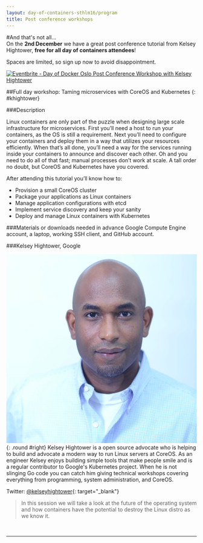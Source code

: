 ```yaml
---
layout: day-of-containers-sthlm16/program
title: Post conference workshops
---
```

#And that's not all...<br/>
On the **2nd December** we have a great post conference tutorial from Kelsey Hightower, **free for all day of containers attendees**!  


Spaces are limited, so sign up now to avoid disappointment.

<a href="http://www.eventbrite.co.uk/e/day-of-docker-oslo-post-conference-workshop-with-kelsey-hightower-tickets-19560869086?ref=ebtnebregn" target="_blank"><img src="https://www.eventbrite.co.uk/custombutton?eid=19560869086" alt="Eventbrite - Day of Docker Oslo Post Conference Workshop with Kelsey Hightower" /></a>


##Full day workshop: Taming microservices with CoreOS and Kubernetes
{: #khightower}

###Description

Linux containers are only part of the puzzle when designing large scale infrastructure for microservices. First you’ll need a host to run your containers, as the OS is still a requirement. Next you’ll need to configure your containers and deploy them in a way that utilizes your resources efficiently. When that’s all done, you’ll need a way for the services running inside your containers to announce and discover each other. Oh and you need to do all of that fast; manual processes don’t work at scale. A tall order no doubt, but CoreOS and Kubernetes have you covered.

After attending this tutorial you’ll know how to:

 - Provision a small CoreOS cluster
 - Package your applications as Linux containers
 - Manage application configurations with etcd
 - Implement service discovery and keep your sanity
 - Deploy and manage Linux containers with Kubernetes

###Materials or downloads needed in advance
Google Compute Engine account, a laptop, working SSH client, and GitHub account.

###Kelsey Hightower, Google

![Kelsey Hightower](/day-of-docker-osl15/images/speakers/khightower.png){: .round #right}
Kelsey Hightower is a open source advocate who is helping to build and advocate a modern way to run Linux servers at CoreOS. As an engineer Kelsey enjoys building simple tools that make people smile and is a regular contributor to Google's Kubernetes project. When he is not slinging Go code you can catch him giving technical workshops covering everything from programming, system administration, and CoreOS.

Twitter: [@kelseyhightower](https://twitter.com/kelseyhightower){: target="\_blank"}

> In this session we will take a look at the future of the operating system and how containers have the potential to destroy the Linux distro as we know it.

<br/>
<hr>
